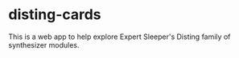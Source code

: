 # disting-cards

This is a web app to help explore Expert Sleeper's Disting family of synthesizer
modules.

